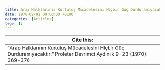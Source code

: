 ```yaml
---
title: Arap Halklarının Kurtuluş Mücadelesini Hiçbir Güç Durduramıyacaktır
date: 1970-09-01 00:00:00 +0100
categories: [Articles]
tags: []
---
```




| Cite this:   |
|--------|
| "Arap Halklarının Kurtuluş Mücadelesini Hiçbir Güç Durduramıyacaktır." Proleter Devrimci Aydınlık 9-23 (1970): 369-376 

